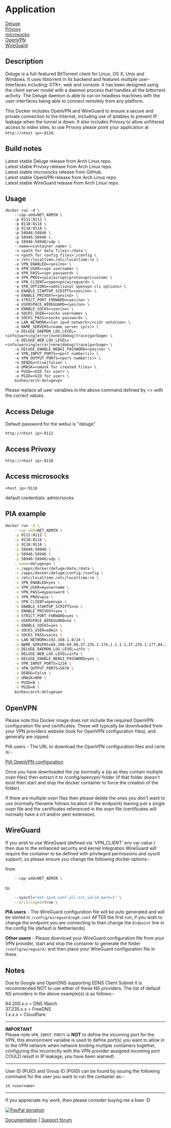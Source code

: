 # Application

<!-- markdownlint-disable MD033 -->

[Deluge](http://deluge-torrent.org/)<br/>
[Privoxy](http://www.privoxy.org/)<br/>
[microsocks](https://github.com/rofl0r/microsocks)<br/>
[OpenVPN](https://openvpn.net/)<br/>
[WireGuard](https://www.wireguard.com/)

## Description

Deluge is a full-featured ​BitTorrent client for Linux, OS X, Unix and Windows. It uses ​libtorrent in its backend and features multiple user-interfaces including: GTK+, web and console. It has been designed using the client server model with a daemon process that handles all the bittorrent activity. The Deluge daemon is able to run on headless machines with the user-interfaces being able to connect remotely from any platform.<br/>

This Docker includes OpenVPN and WireGuard to ensure a secure and private connection to the Internet, including use of iptables to prevent IP leakage when the tunnel is down. It also includes Privoxy to allow unfiltered access to index sites, to use Privoxy please point your application at `http://<host ip>:8118`.

## Build notes

Latest stable Deluge release from Arch Linux repo.<br/>
Latest stable Privoxy release from Arch Linux repo.<br/>
Latest stable microsocks release from GitHub.<br/>
Latest stable OpenVPN release from Arch Linux repo.<br/>
Latest stable WireGuard release from Arch Linux repo.

## Usage

```text
docker run -d \
    --cap-add=NET_ADMIN \
    -p 8112:8112 \
    -p 8118:8118 \
    -p 9118:9118 \
    -p 58846:58846 \
    -p 58946:58946 \
    -p 58946:58946/udp \
    --name=<container name> \
    -v <path for data files>:/data \
    -v <path for config files>:/config \
    -v /etc/localtime:/etc/localtime:ro \
    -e VPN_ENABLED=<yes|no> \
    -e VPN_USER=<vpn username> \
    -e VPN_PASS=<vpn password> \
    -e VPN_PROV=<pia|airvpn|protonvpn|custom> \
    -e VPN_CLIENT=<openvpn|wireguard> \
    -e VPN_OPTIONS=<additional openvpn cli options> \
    -e ENABLE_STARTUP_SCRIPTS=<yes|no> \
    -e ENABLE_PRIVOXY=<yes|no> \
    -e STRICT_PORT_FORWARD=<yes|no> \
    -e USERSPACE_WIREGUARD=<yes|no> \
    -e ENABLE_SOCKS=<yes|no> \
    -e SOCKS_USER=<socks username> \
    -e SOCKS_PASS=<socks password> \
    -e LAN_NETWORK=<lan ipv4 network>/<cidr notation> \
    -e NAME_SERVERS=<name server ip(s)> \
    -e DELUGE_DAEMON_LOG_LEVEL=<info|warning|error|none|debug|trace|garbage> \
    -e DELUGE_WEB_LOG_LEVEL=<info|warning|error|none|debug|trace|garbage> \
    -e DELUGE_ENABLE_WEBUI_PASSWORD=<yes|no> \
    -e VPN_INPUT_PORTS=<port number(s)> \
    -e VPN_OUTPUT_PORTS=<port number(s)> \
    -e DEBUG=<true|false> \
    -e UMASK=<umask for created files> \
    -e PUID=<UID for user> \
    -e PGID=<GID for user> \
    binhex/arch-delugevpn
```

Please replace all user variables in the above command defined by <> with the correct values.

## Access Deluge

Default password for the webui is "deluge"

`http://<host ip>:8112`

## Access Privoxy

`http://<host ip>:8118`

## Access microsocks

`<host ip>:9118`

default credentials: admin/socks

## PIA example

```bash
docker run -d \
    --cap-add=NET_ADMIN \
    -p 8112:8112 \
    -p 8118:8118 \
    -p 9118:9118 \
    -p 58846:58846 \
    -p 58946:58946 \
    -p 58946:58946/udp \
    --name=delugevpn \
    -v /apps/docker/deluge/data:/data \
    -v /apps/docker/deluge/config:/config \
    -v /etc/localtime:/etc/localtime:ro \
    -e VPN_ENABLED=yes \
    -e VPN_USER=myusername \
    -e VPN_PASS=mypassword \
    -e VPN_PROV=pia \
    -e VPN_CLIENT=openvpn \
    -e ENABLE_STARTUP_SCRIPTS=no \
    -e ENABLE_PRIVOXY=yes \
    -e STRICT_PORT_FORWARD=yes \
    -e USERSPACE_WIREGUARD=no \
    -e ENABLE_SOCKS=yes \
    -e SOCKS_USER=admin \
    -e SOCKS_PASS=socks \
    -e LAN_NETWORK=192.168.1.0/24 \
    -e NAME_SERVERS=84.200.69.80,37.235.1.174,1.1.1.1,37.235.1.177,84.200.70.40,1.0.0.1 \
    -e DELUGE_DAEMON_LOG_LEVEL=info \
    -e DELUGE_WEB_LOG_LEVEL=info \
    -e DELUGE_ENABLE_WEBUI_PASSWORD=yes \
    -e VPN_INPUT_PORTS=1234 \
    -e VPN_OUTPUT_PORTS=5678 \
    -e DEBUG=false \
    -e UMASK=000 \
    -e PUID=0 \
    -e PGID=0 \
    binhex/arch-delugevpn
```

## OpenVPN

Please note this Docker image does not include the required OpenVPN configuration file and certificates. These will typically be downloaded from your VPN providers website (look for OpenVPN configuration files), and generally are zipped.

PIA users - The URL to download the OpenVPN configuration files and certs is:-

[PIA OpenVPN configuration](https://www.privateinternetaccess.com/openvpn/openvpn.zip)

Once you have downloaded the zip (normally a zip as they contain multiple ovpn files) then extract it to /config/openvpn/ folder (if that folder doesn't exist then start and stop the docker container to force the creation of the folder).

If there are multiple ovpn files then please delete the ones you don't want to use (normally filename follows location of the endpoint) leaving just a single ovpn file and the certificates referenced in the ovpn file (certificates will normally have a crt and/or pem extension).

## WireGuard

If you wish to use WireGuard (defined via 'VPN_CLIENT' env var value ) then due to the enhanced security and kernel integration WireGuard will require the container to be defined with privileged permissions and sysctl support, so please ensure you change the following docker options:-  <br/>

from

``` bash
    --cap-add=NET_ADMIN \
```

to

``` bash
    --sysctl="net.ipv4.conf.all.src_valid_mark=1" \
    --privileged=true \
```

**PIA users** - The WireGuard configuration file will be auto generated and will be stored in ```/config/wireguard/wg0.conf``` AFTER the first run, if you wish to change the endpoint you are connecting to then change the ```Endpoint``` line in the config file (default is Netherlands).

**Other users** - Please download your WireGuard configuration file from your VPN provider, start and stop the container to generate the folder ```/config/wireguard/``` and then place your WireGuard configuration file in there.

## Notes

Due to Google and OpenDNS supporting EDNS Client Subnet it is recommended NOT to use either of these NS providers.
The list of default NS providers in the above example(s) is as follows:-

84.200.x.x = DNS Watch<br/>
37.235.x.x = FreeDNS<br/>
1.x.x.x = Cloudflare

---
**IMPORTANT**<br/>
Please note `VPN_INPUT_PORTS` is **NOT** to define the incoming port for the VPN, this environment variable is used to define port(s) you want to allow in to the VPN network when network binding multiple containers together, configuring this incorrectly with the VPN provider assigned incoming port COULD result in IP leakage, you have been warned!.

---
User ID (PUID) and Group ID (PGID) can be found by issuing the following command for the user you want to run the container as:-

`id <username>`

---
If you appreciate my work, then please consider buying me a beer  :D

[![PayPal donation](https://www.paypal.com/en_US/i/btn/btn_donate_SM.gif)](https://www.paypal.com/cgi-bin/webscr?cmd=_s-xclick&hosted_button_id=MM5E27UX6AUU4)

[Documentation](https://github.com/binhex/documentation) | [Support forum](http://forums.unraid.net/index.php?topic=45812.0)
